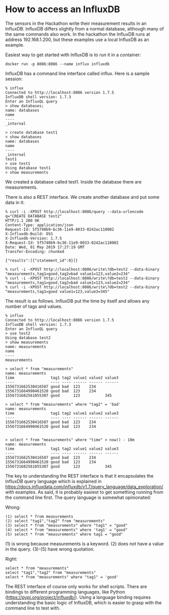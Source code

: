 # How to access an InfluxDB 

The sensors in the Hackathon write their measurement results in an InfluxDB. InfluxDB differs slightly from a normal database, although many of the same commands also work. In the hackathon the InfluxDB runs at address 192.168.1.200, but these examples use a local InfluxDB as an example.

Easiest way to get started with InfluxDB is to run it in a container:

```
docker run -p 8086:8086 --name influx influxdb
```

InfluxDB has a command line interface called influx. Here is a sample session:

```
% influx
Connected to http://localhost:8086 version 1.7.5
InfluxDB shell version: 1.7.3
Enter an InfluxQL query
> show databases;
name: databases
name
----
_internal

> create database test1
> show databases
name: databases
name
----
_internal
test1
> use test1
Using database test1
> show measurements
```

We created a database called test1. Inside the database there are measurements. 

There is also a REST interface. We create another database and put some data in it:

```
% curl -i -XPOST http://localhost:8086/query --data-urlencode q="CREATE DATABASE test2"                                  
HTTP/1.1 200 OK
Content-Type: application/json
Request-Id: 5f5740b9-6c36-11e9-8033-0242ac110002
X-Influxdb-Build: OSS
X-Influxdb-Version: 1.7.5
X-Request-Id: 5f5740b9-6c36-11e9-8033-0242ac110002
Date: Wed, 01 May 2019 17:27:19 GMT
Transfer-Encoding: chunked

{"results":[{"statement_id":0}]}
 
% curl -i -XPOST http://localhost:8086/write\?db=test2 --data-binary "measurements,tag1=good,tag2=bad value1=123,value2=234"
% curl -i -XPOST http://localhost:8086/write\?db=test2 --data-binary "measurements,tag1=good,tag2=bad value1=123,value2=234"
% curl -i -XPOST http://localhost:8086/write\?db=test2 --data-binary "measurements,tag1=good value1=123,value3=345" 
```

The result is as follows. InfluxDB put the time by itself and allows any number of tags and values.

```
% influx
Connected to http://localhost:8086 version 1.7.5
InfluxDB shell version: 1.7.3
Enter an InfluxQL query
> use test2
Using database test2
> show measurements
name: measurements
name
----
measurements

> select * from "measurements"
name: measurements
time                tag1 tag2 value1 value2 value3
----                ---- ---- ------ ------ ------
1556731662530416587 good bad  123    234    
1556731664990461520 good bad  123    234    
1556731682561055307 good      123           345

> select * from "measurements" where "tag2" = 'bad'
name: measurements
time                tag1 tag2 value1 value2 value3
----                ---- ---- ------ ------ ------
1556731662530416587 good bad  123    234    
1556731664990461520 good bad  123    234    


> select * from "measurements" where "time" > now() - 10m
name: measurements
time                tag1 tag2 value1 value2 value3
----                ---- ---- ------ ------ ------
1556731662530416587 good bad  123    234    
1556731664990461520 good bad  123    234    
1556731682561055307 good      123           345
```

The key to understanding the REST interface is that it encapsulates the InfluxDB query language which is explained in https://docs.influxdata.com/influxdb/v1.7/query_language/data_exploration/ with examples. As said, it is probably easiest to get something running from the command line first. The query language is somewhat opinionated:

Wrong:
```
(1) select * from measurements
(2) select "tag1","tag2" from "measurements"
(3) select * from "measurements" where "tag1" = "good"
(4) select * from "measurements" where 'tag1' = "good"
(5) select * from "measurements" where tag1 = "good"
```

(1) is wrong because measurements is a keyword. (2) does not have a value in the query. (3)-(5) have wrong quotation. 

Right:
```
select * from "measurements"
select "tag1","tag2" from "measurements"
select * from "measurements" where "tag1" = 'good'
```


The REST interface of course only works for shell scripts. There are bindings to different programming languages, like Python (https://pypi.org/project/influxdb/). Using a language binding requires understanding the basic logic of InfluxDB, which is easier to grasp with the command line to test with.

